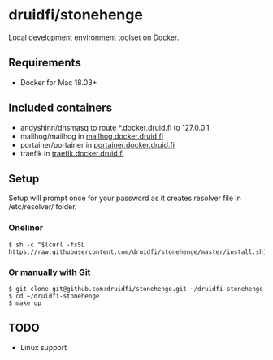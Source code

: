 # druidfi/stonehenge

Local development environment toolset on Docker.

## Requirements

- Docker for Mac 18.03+

## Included containers

- andyshinn/dnsmasq to route *.docker.druid.fi to 127.0.0.1
- mailhog/mailhog in [mailhog.docker.druid.fi](http://mailhog.docker.druid.fi)
- portainer/portainer in [portainer.docker.druid.fi](http://portainer.docker.druid.fi)
- traefik in [traefik.docker.druid.fi](http://traefik.docker.druid.fi)

## Setup

Setup will prompt once for your password as it creates resolver file in /etc/resolver/ folder.

### Oneliner

```
$ sh -c "$(curl -fsSL https://raw.githubusercontent.com/druidfi/stonehenge/master/install.sh)"
```

### Or manually with Git

```
$ git clone git@github.com:druidfi/stonehenge.git ~/druidfi-stonehenge
$ cd ~/druidfi-stonehenge
$ make up
```

## TODO

- Linux support
